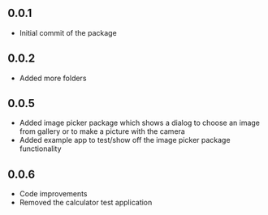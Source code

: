 ## 0.0.1

* Initial commit of the package

## 0.0.2

* Added more folders

## 0.0.5

* Added image picker package which shows a dialog to choose an image from gallery or to make a picture with the camera
* Added example app to test/show off the image picker package functionality

## 0.0.6

* Code improvements
* Removed the calculator test application